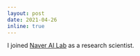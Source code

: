 ```yaml
---
layout: post
date: 2021-04-26
inline: true
---
```


I joined <a href="https://www.navercorp.com/en">Naver AI Lab</a> as a research scientist.